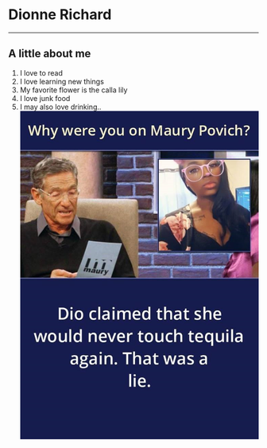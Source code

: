 # Dionne Richard
----------------
## A little about me

1. I love to read
2. I love learning new things
3. My favorite flower is the calla lily
4. I love junk food
5. I may also love drinking..
![I love drinking](dionne.png)


